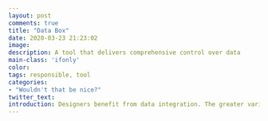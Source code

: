 ```yaml
---
layout: post
comments: true
title: "Data Box"
date: 2020-03-23 21:23:02
image: 
description: A tool that delivers comprehensive control over data
main-class: 'ifonly'
color:
tags: responsible, tool
categories:
- "Wouldn't that be nice?"
twitter_text:
introduction: Designers benefit from data integration. The greater variety of data, the better to draw rich views on (potential) users and their behaviours. Although designer intentions might be good, data subjects are often left unaware of data collection and use, without ability to choose or unable to appreciate values and risks. Data Box is a dashboard for data subjects to keep track of what data is collected about them, what is done with their data and what can be done with their data. It allows them to keep control over their data.
---
```


